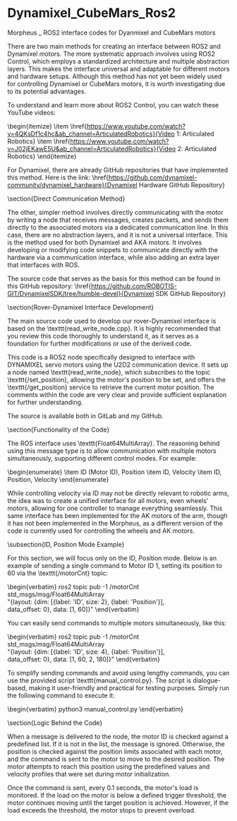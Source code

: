 # Dynamixel_CubeMars_Ros2
Morpheus _ ROS2 interface codes for Dyanmixel and CubeMars motors



There are two main methods for creating an interface between ROS2 and Dynamixel motors. The more systematic approach involves using ROS2 Control, which employs a standardized architecture and multiple abstraction layers. This makes the interface universal and adaptable for different motors and hardware setups. Although this method has not yet been widely used for controlling Dynamixel or CubeMars motors, it is worth investigating due to its potential advantages.

To understand and learn more about ROS2 Control, you can watch these YouTube videos:

\begin{itemize}
    \item \href{https://www.youtube.com/watch?v=4QKsDf1c4hc&ab_channel=ArticulatedRobotics}{Video 1: Articulated Robotics}
    \item \href{https://www.youtube.com/watch?v=J02jEKawE5U&ab_channel=ArticulatedRobotics}{Video 2: Articulated Robotics}
\end{itemize}

For Dynamixel, there are already GitHub repositories that have implemented this method. Here is the link:
\href{https://github.com/dynamixel-community/dynamixel_hardware}{Dynamixel Hardware GitHub Repository}

\section{Direct Communication Method}

The other, simpler method involves directly communicating with the motor by writing a node that receives messages, creates packets, and sends them directly to the associated motors via a dedicated communication line. In this case, there are no abstraction layers, and it is not a universal interface. This is the method used for both Dynamixel and AKA motors. It involves developing or modifying code snippets to communicate directly with the hardware via a communication interface, while also adding an extra layer that interfaces with ROS.

The source code that serves as the basis for this method can be found in this GitHub repository:
\href{https://github.com/ROBOTIS-GIT/DynamixelSDK/tree/humble-devel}{Dynamixel SDK GitHub Repository}

\section{Rover-Dynamixel Interface Development}

The main source code used to develop our rover-Dynamixel interface is based on the \texttt{read\_write\_node.cpp}. It is highly recommended that you review this code thoroughly to understand it, as it serves as a foundation for further modifications or use of the derived code.

This code is a ROS2 node specifically designed to interface with DYNAMIXEL servo motors using the U2D2 communication device. It sets up a node named \texttt{read\_write\_node}, which subscribes to the topic \texttt{/set\_position}, allowing the motor's position to be set, and offers the \texttt{/get\_position} service to retrieve the current motor position. The comments within the code are very clear and provide sufficient explanation for further understanding.



The source is available both in GitLab and my GitHub.

\section{Functionality of the Code}

The ROS interface uses \texttt{Float64MultiArray}. The reasoning behind using this message type is to allow communication with multiple motors simultaneously, supporting different control modes. For example:

\begin{enumerate}
    \item ID (Motor ID), Position
    \item ID, Velocity
    \item ID, Position, Velocity
\end{enumerate}

While controlling velocity via ID may not be directly relevant to robotic arms, the idea was to create a unified interface for all motors, even wheels’ motors, allowing for one controller to manage everything seamlessly. This same interface has been implemented for the AK motors of the arm, though it has not been implemented in the Morpheus, as a different version of the code is currently used for controlling the wheels and AK motors.

\subsection{ID, Position Mode Example}

For this section, we will focus only on the ID, Position mode. Below is an example of sending a single command to Motor ID 1, setting its position to 60 via the \texttt{/motorCnt} topic:

\begin{verbatim}
ros2 topic pub -1 /motorCnt std_msgs/msg/Float64MultiArray \
"{layout: {dim: [{label: 'ID', size: 2}, {label: 'Position'}], \
data_offset: 0}, data: [1, 60]}"
\end{verbatim}

You can easily send commands to multiple motors simultaneously, like this:

\begin{verbatim}
ros2 topic pub -1 /motorCnt std_msgs/msg/Float64MultiArray \
"{layout: {dim: [{label: 'ID', size: 4}, {label: 'Position'}], \
data_offset: 0}, data: [1, 60, 2, 180]}"
\end{verbatim}



To simplify sending commands and avoid using lengthy commands, you can use the provided script \texttt{manual\_control.py}. The script is dialogue-based, making it user-friendly and practical for testing purposes. Simply run the following command to execute it:

\begin{verbatim}
python3 manual_control.py
\end{verbatim}

\section{Logic Behind the Code}

When a message is delivered to the node, the motor ID is checked against a predefined list. If it is not in the list, the message is ignored. Otherwise, the position is checked against the position limits associated with each motor, and the command is sent to the motor to move to the desired position. The motor attempts to reach this position using the predefined values and velocity profiles that were set during motor initialization.

Once the command is sent, every 0.1 seconds, the motor's load is monitored. If the load on the motor is below a defined trigger threshold, the motor continues moving until the target position is achieved. However, if the load exceeds the threshold, the motor stops to prevent overload.


